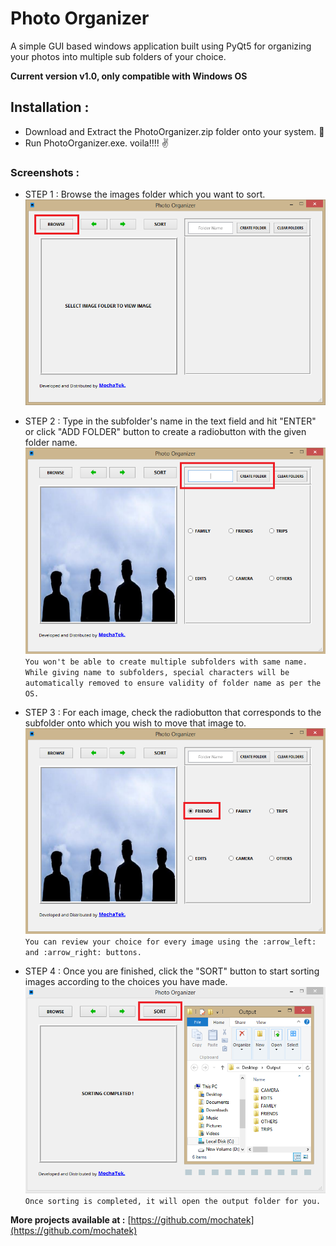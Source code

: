 # Photo Organizer
A simple GUI based windows application built using PyQt5 for organizing your photos into multiple
sub folders of your choice.

**Current version v1.0, only compatible with Windows OS**

## Installation :
- Download and Extract the PhotoOrganizer.zip folder onto your system. :open_file_folder:
- Run PhotoOrganizer.exe. voila!!!! :v:

### Screenshots :
- STEP 1 : Browse the images folder which you want to sort.
![screenshot 1](https://github.com/mochatek/Photo_Organizer/blob/master/1.png)
- STEP 2 : Type in the subfolder's name in the text field and hit "ENTER" or click "ADD FOLDER"
           button to create a radiobutton with the given folder name.
![screenshot 1](https://github.com/mochatek/Photo_Organizer/blob/master/2.png)        
`You won't be able to create multiple subfolders with same name.`
`While giving name to subfolders, special characters will be automatically removed to ensure validity of folder name as per the OS.`

- STEP 3 : For each image, check the radiobutton that corresponds to the subfolder onto which you wish to move that image to.
![screenshot 1](https://github.com/mochatek/Photo_Organizer/blob/master/3.png)
`You can review your choice for every image using the :arrow_left: and :arrow_right: buttons.`

- STEP 4 : Once you are finished, click the "SORT" button to start sorting images according to the choices you have made.
![screenshot 1](https://github.com/mochatek/Photo_Organizer/blob/master/4.png)
`Once sorting is completed, it will open the output folder for you.`


**More projects available at :** [https://github.com/mochatek](https://github.com/mochatek)
